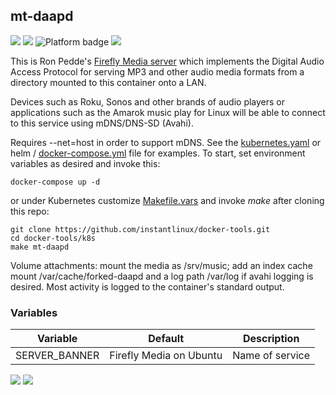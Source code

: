 ## mt-daapd
[![](https://img.shields.io/docker/v/instantlinux/mt-daapd?sort=date)](https://microbadger.com/images/instantlinux/mt-daapd "Version badge") [![](https://images.microbadger.com/badges/image/instantlinux/mt-daapd.svg)](https://microbadger.com/images/instantlinux/mt-daapd "Image badge") ![](https://img.shields.io/badge/platform-amd64%20arm64%20arm%2Fv6%20arm%2Fv7-blue "Platform badge") [![](https://img.shields.io/badge/dockerfile-latest-blue)](https://gitlab.com/instantlinux/docker-tools/-/blob/master/images/mt-daapd/Dockerfile "dockerfile")

This is Ron Pedde's [Firefly Media server](https://en.wikipedia.org/wiki/Firefly_Media_Server) which implements the Digital Audio Access Protocol for serving MP3 and other audio media formats from a directory mounted to this container onto a LAN.

Devices such as Roku, Sonos and other brands of audio players or applications such as the Amarok music play for Linux will be able to connect to this service using mDNS/DNS-SD (Avahi).

Requires --net=host in order to support mDNS. See the [kubernetes.yaml](https://github.com/instantlinux/docker-tools/blob/master/images/mt-daapd/kubernetes.yaml) or helm / [docker-compose.yml](docker-compose.yml) file for examples. To start, set environment variables as desired and invoke this:

~~~
docker-compose up -d
~~~
or under Kubernetes customize [Makefile.vars](https://github.com/instantlinux/docker-tools/blob/master/k8s/Makefile.vars) and invoke _make_ after cloning this repo:
~~~
git clone https://github.com/instantlinux/docker-tools.git
cd docker-tools/k8s
make mt-daapd
~~~

Volume attachments: mount the media as /srv/music; add an index cache mount /var/cache/forked-daapd and a log path /var/log if avahi logging is desired. Most activity is logged to the container's standard output.

### Variables

| Variable | Default | Description |
| -------- | ------- | ----------- |
| SERVER_BANNER | Firefly Media on Ubuntu | Name of service |

[![](https://img.shields.io/badge/license-GPL--2.0-red.svg)](https://choosealicense.com/licenses/gpl-2.0/ "License badge") [![](https://img.shields.io/badge/code-ejurgensen%2Fforked_daapd-blue.svg)](https://github.com/ejurgensen/forked-daapd "Code repo")
